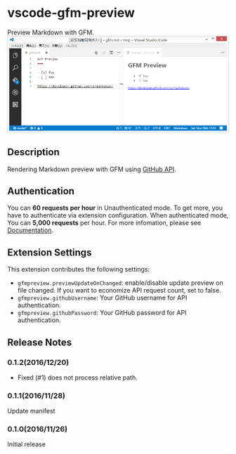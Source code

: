# vscode-gfm-preview

Preview Markdown with GFM.
![screenshot](https://raw.githubusercontent.com/tomoki1207/gfm-preview/images/screenshot.png)

## Description

Rendering Markdown preview with GFM using [GitHub API](https://developer.github.com/v3/markdown/).

## Authentication
You can **60 requests per hour** in Unauthenticated mode.
To get more, you have to authenticate via extension configuration.
When authenticated mode, You can **5,000 requests** per hour.
For more infomation, please see [Documentation](https://developer.github.com/guides/getting-started/#authentication).

## Extension Settings

This extension contributes the following settings:

* `gfmpreview.previewUpdateOnChanged`: enable/disable update preview on file changed. If you want to economize API request count, set to false.
* `gfmpreview.githubUsername`: Your GitHub username for API authentication.
* `gfmpreview.githubPassword`: Your GitHub password for API authentication.

## Release Notes

### 0.1.2(2016/12/20)

-  Fixed (#1) does not process relative path.

### 0.1.1(2016/11/28)

Update manifest

### 0.1.0(2016/11/26)

Initial release